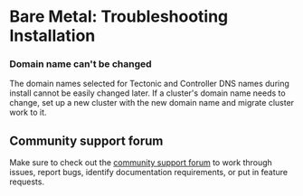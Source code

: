 # Bare Metal: Troubleshooting Installation

### Domain name can't be changed

The domain names selected for Tectonic and Controller DNS names during install cannot be easily changed later. If a cluster's domain name needs to change, set up a new cluster with the new domain name and migrate cluster work to it.

## Community support forum

Make sure to check out the [community support forum][community-forum] to work through issues, report bugs, identify documentation requirements, or put in feature requests.

[community-forum]: https://github.com/coreos/tectonic-forum/issues
